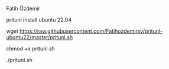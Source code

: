 Fatih Özdemir

pritunl install ubuntu 22.04

wget https://raw.githubusercontent.com/Fatihozdemirsy/pritunl-ubuntu22/master/pritunl.sh

chmod +x pritunl.sh

./pritunl.sh
